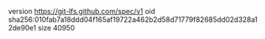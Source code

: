 version https://git-lfs.github.com/spec/v1
oid sha256:010fab7a18ddd04f165af19722a462b2d58d71779f82685dd02d328a12de90e1
size 40950
